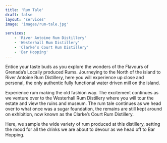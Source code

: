 ```yaml
---
title: 'Rum Tale'
draft: false
layout: 'services'
image: 'images/rum-tale.jpg'

services:
    - 'River Antoine Rum Distillery'
    - 'Westerhall Rum Distillery'
    - 'Clarke’s Court Rum Distillery'
    - 'Bar Hopping'
---
```


Entice your taste buds as you explore the wonders of the Flavours of Grenada’s Locally produced Rums. Journeying to the North of the island to River Antoine Rum Distillery, here you will experience up close and personal, the only authentic fully functional water driven mill on the island.

Experience rum making the old fashion way. The excitement continues as we venture over to the Westerhall Rum Distillery where you will tour the estate and view the ruins and museum. The rum tale continues as we head over to what once was a sugar foundation, the remains are still kept around on exhibition, now known as the Clarke’s Court Rum Distillery.

Here, we sample the wide variety of rum produced at this distillery, setting the mood for all the drinks we are about to devour as we head off to Bar Hopping.
